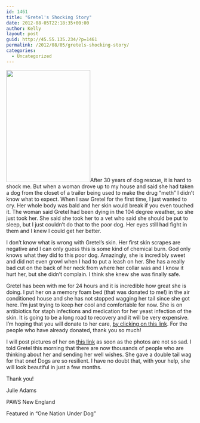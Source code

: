 ```yaml
---
id: 1461
title: "Gretel's Shocking Story"
date: 2012-08-05T22:18:35+00:00
author: Kelly
layout: post
guid: http://45.55.135.234/?p=1461
permalink: /2012/08/05/gretels-shocking-story/
categories:
  - Uncategorized
---
```

<img class="alignleft size-medium wp-image-1462" title="Gretel_1" src="https://pawsnewengland.com/wp-content/uploads/2012/08/Gretel_1-225x300.jpg" alt="" width="225" height="300" />After 30 years of dog rescue, it is hard to shock me. But when a woman drove up to my house and said she had taken a dog from the closet of a trailer being used to make the drug &#8220;meth&#8221; I didn&#8217;t know what to expect. When I saw Gretel for the first time, I just wanted to cry. Her whole body was bald and her skin would break if you even touched it. The woman said Gretel had been dying in the 104 degree weather, so she just took her. She said she took her to a vet who said she should be put to sleep, but I just couldn&#8217;t do that to the poor dog. Her eyes still had fight in them and I knew I could get her better.

I don&#8217;t know what is wrong with Gretel&#8217;s skin. Her first skin scrapes are negative and I can only guess this is some kind of chemical burn. God only knows what they did to this poor dog. Amazingly, she is incredibly sweet and did not even growl when I had to put a leash on her. She has a really bad cut on the back of her neck from where her collar was and I know it hurt her, but she didn&#8217;t complain. I think she knew she was finally safe.

Gretel has been with me for 24 hours and it is incredible how great she is doing. I put her on a memory foam bed (that was donated to me!) in the air conditioned house and she has not stopped wagging her tail since she got here. I&#8217;m just trying to keep her cool and comfortable for now. She is on antibiotics for staph infections and medication for her yeast infection of the skin. It is going to be a long road to recovery and it will be very expensive. I&#8217;m hoping that you will donate to her care, <a href="http://pawnewengland.chipin.com/gretel-paws-new-england" target="_blank">by clicking on this link</a>. For the people who have already donated, thank you so much!

I will post pictures of her on <a href="http://pawnewengland.chipin.com/gretel-paws-new-england" target="_blank">this link</a> as soon as the photos are not so sad. I told Gretel this morning that there are now thousands of people who are thinking about her and sending her well wishes. She gave a double tail wag for that one! Dogs are so resilient. I have no doubt that, with your help, she will look beautiful in just a few months.

Thank you!

Julie Adams

PAWS New England

Featured in &#8220;One Nation Under Dog&#8221;